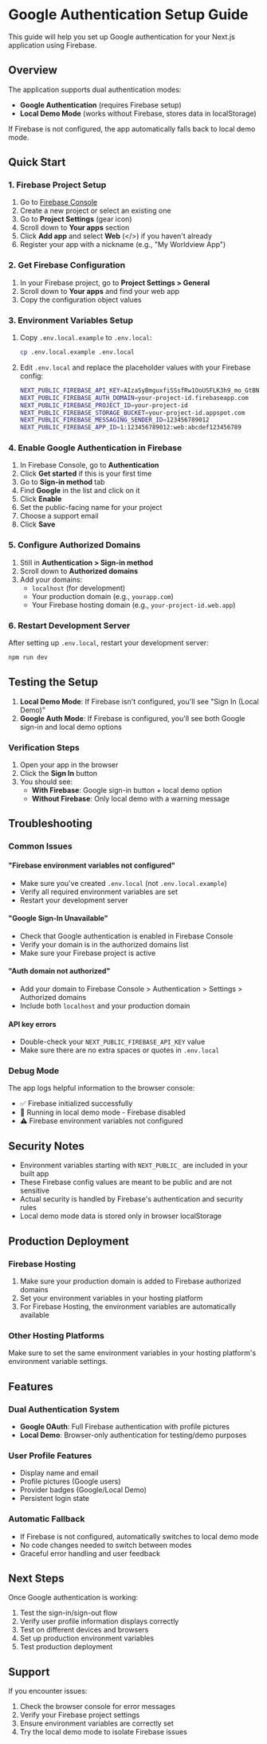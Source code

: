 # Google Authentication Setup Guide

This guide will help you set up Google authentication for your Next.js application using Firebase.

## Overview

The application supports dual authentication modes:
- **Google Authentication** (requires Firebase setup)
- **Local Demo Mode** (works without Firebase, stores data in localStorage)

If Firebase is not configured, the app automatically falls back to local demo mode.

## Quick Start

### 1. Firebase Project Setup

1. Go to [Firebase Console](https://console.firebase.google.com/)
2. Create a new project or select an existing one
3. Go to **Project Settings** (gear icon)
4. Scroll down to **Your apps** section
5. Click **Add app** and select **Web** (</>) if you haven't already
6. Register your app with a nickname (e.g., "My Worldview App")

### 2. Get Firebase Configuration

1. In your Firebase project, go to **Project Settings > General**
2. Scroll down to **Your apps** and find your web app
3. Copy the configuration object values

### 3. Environment Variables Setup

1. Copy `.env.local.example` to `.env.local`:
   ```bash
   cp .env.local.example .env.local
   ```

2. Edit `.env.local` and replace the placeholder values with your Firebase config:
   ```bash
   NEXT_PUBLIC_FIREBASE_API_KEY=AIzaSyBmguxfiSSsfRw1OoUSFLK3h9_mo_GtBNY
   NEXT_PUBLIC_FIREBASE_AUTH_DOMAIN=your-project-id.firebaseapp.com
   NEXT_PUBLIC_FIREBASE_PROJECT_ID=your-project-id
   NEXT_PUBLIC_FIREBASE_STORAGE_BUCKET=your-project-id.appspot.com
   NEXT_PUBLIC_FIREBASE_MESSAGING_SENDER_ID=123456789012
   NEXT_PUBLIC_FIREBASE_APP_ID=1:123456789012:web:abcdef123456789
   ```

### 4. Enable Google Authentication in Firebase

1. In Firebase Console, go to **Authentication**
2. Click **Get started** if this is your first time
3. Go to **Sign-in method** tab
4. Find **Google** in the list and click on it
5. Click **Enable**
6. Set the public-facing name for your project
7. Choose a support email
8. Click **Save**

### 5. Configure Authorized Domains

1. Still in **Authentication > Sign-in method**
2. Scroll down to **Authorized domains**
3. Add your domains:
   - `localhost` (for development)
   - Your production domain (e.g., `yourapp.com`)
   - Your Firebase hosting domain (e.g., `your-project-id.web.app`)

### 6. Restart Development Server

After setting up `.env.local`, restart your development server:
```bash
npm run dev
```

## Testing the Setup

1. **Local Demo Mode**: If Firebase isn't configured, you'll see "Sign In (Local Demo)"
2. **Google Auth Mode**: If Firebase is configured, you'll see both Google sign-in and local demo options

### Verification Steps

1. Open your app in the browser
2. Click the **Sign In** button
3. You should see:
   - **With Firebase**: Google sign-in button + local demo option
   - **Without Firebase**: Only local demo with a warning message

## Troubleshooting

### Common Issues

#### "Firebase environment variables not configured"
- Make sure you've created `.env.local` (not `.env.local.example`)
- Verify all required environment variables are set
- Restart your development server

#### "Google Sign-In Unavailable" 
- Check that Google authentication is enabled in Firebase Console
- Verify your domain is in the authorized domains list
- Make sure your Firebase project is active

#### "Auth domain not authorized"
- Add your domain to Firebase Console > Authentication > Settings > Authorized domains
- Include both `localhost` and your production domain

#### API key errors
- Double-check your `NEXT_PUBLIC_FIREBASE_API_KEY` value
- Make sure there are no extra spaces or quotes in `.env.local`

### Debug Mode

The app logs helpful information to the browser console:
- ✅ Firebase initialized successfully
- 🔧 Running in local demo mode - Firebase disabled
- ⚠️ Firebase environment variables not configured

## Security Notes

- Environment variables starting with `NEXT_PUBLIC_` are included in your built app
- These Firebase config values are meant to be public and are not sensitive
- Actual security is handled by Firebase's authentication and security rules
- Local demo mode data is stored only in browser localStorage

## Production Deployment

### Firebase Hosting

1. Make sure your production domain is added to Firebase authorized domains
2. Set your environment variables in your hosting platform
3. For Firebase Hosting, the environment variables are automatically available

### Other Hosting Platforms

Make sure to set the same environment variables in your hosting platform's environment variable settings.

## Features

### Dual Authentication System
- **Google OAuth**: Full Firebase authentication with profile pictures
- **Local Demo**: Browser-only authentication for testing/demo purposes

### User Profile Features
- Display name and email
- Profile pictures (Google users)
- Provider badges (Google/Local Demo)
- Persistent login state

### Automatic Fallback
- If Firebase is not configured, automatically switches to local demo mode
- No code changes needed to switch between modes
- Graceful error handling and user feedback

## Next Steps

Once Google authentication is working:
1. Test the sign-in/sign-out flow
2. Verify user profile information displays correctly
3. Test on different devices and browsers
4. Set up production environment variables
5. Test production deployment

## Support

If you encounter issues:
1. Check the browser console for error messages
2. Verify your Firebase project settings
3. Ensure environment variables are correctly set
4. Try the local demo mode to isolate Firebase issues
